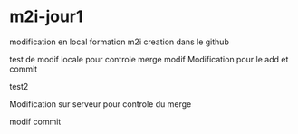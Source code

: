 # m2i-jour1
modification en local
formation m2i
creation dans le github


test de modif locale pour controle merge
modif
Modification pour le add et commit


test2

Modification sur serveur pour controle du merge

modif commit

